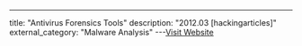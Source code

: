 ---
title: "Antivirus Forensics Tools"
description: "2012.03 [hackingarticles]"
external_category: "Malware Analysis"
---[Visit Website](http://www.hackingarticles.in/antivirus-forensics-tools/)

